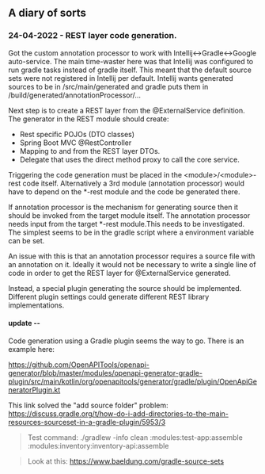 ## A diary of sorts
### 24-04-2022 - REST layer code generation. 
Got the custom annotation processor to work with Intellij<->Gradle<->Google auto-service.
The main time-waster here was that Intellij was configured to run gradle tasks instead of gradle itself. This meant that the default source sets were
not registered in Intellij  per default. Intellij wants generated sources to be in /src/main/generated and gradle puts
them in /build/generated/annotationProcessor/...

Next step is to create a REST layer from the @ExternalService  definition. 
The generator in the REST module should create: 

 - Rest specific POJOs (DTO classes)
 - Spring Boot MVC @RestController
 - Mapping to and from the REST layer DTOs.
 - Delegate that uses the direct method proxy to call the core service.

Triggering the code generation must be placed in the &lt;module&gt;/&lt;module&gt;-rest code itself. 
Alternatively a 3rd module (annotation processor) would have to depend on the *-rest module and the code be generated there. 

If annotation processor is the mechanism for generating source then it should be invoked from the target module itself.
The annotation processor needs input from the target *-rest module.This needs to be investigated. The simplest seems to be in the gradle script
where a environment variable can be set.

An issue with this is that an annotation processor requires a source file with an annotation on it. Ideally it would not be necessary to write 
a single line of code in order to get the REST layer for @ExternalService generated.

Instead, a special plugin generating the source should be implemented.
Different plugin settings could generate different REST library implementations.

#### update --
Code generation using a Gradle plugin seems the way to go. There is an example here: 

https://github.com/OpenAPITools/openapi-generator/blob/master/modules/openapi-generator-gradle-plugin/src/main/kotlin/org/openapitools/generator/gradle/plugin/OpenApiGeneratorPlugin.kt

This link solved the "add source folder" problem: https://discuss.gradle.org/t/how-do-i-add-directories-to-the-main-resources-sourceset-in-a-gradle-plugin/5953/3

>Test command: ./gradlew -info clean :modules:test-app:assemble :modules:inventory:inventory-api:assemble

> Look at this: https://www.baeldung.com/gradle-source-sets